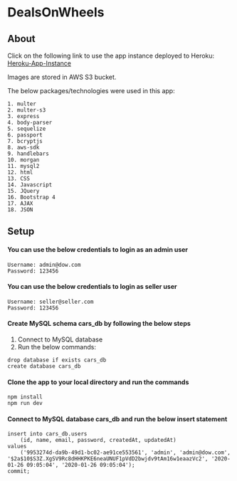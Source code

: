# DealsOnWheels

## About

Click on the following link to use the app instance deployed to Heroku: [Heroku-App-Instance](https://dealsonwheels.herokuapp.com)

Images are stored in AWS S3 bucket.

The below packages/technologies were used in this app:

```
1. multer
2. multer-s3
3. express
4. body-parser
5. sequelize
6. passport
7. bcryptjs
8. aws-sdk
9. handlebars
10. morgan
11. mysql2
12. html
13. CSS
14. Javascript
15. JQuery
16. Bootstrap 4
17. AJAX
18. JSON
```


## Setup

#### You can use the below credentials to login as an admin user

```
Username: admin@dow.com
Password: 123456
```  

#### You can use the below credentials to login as seller user

```
Username: seller@seller.com
Password: 123456
```  

#### Create MySQL schema cars_db by following the below steps

1. Connect to MySQL database
1. Run the below commands:
```
drop database if exists cars_db
create database cars_db
```

#### Clone the app to your local directory and run the commands
```
npm install
npm run dev
```

#### Connect to MySQL database cars_db and run the below insert statement

```
insert into cars_db.users
    (id, name, email, password, createdAt, updatedAt)
values
    ('9953274d-da9b-49d1-bc02-ae91ce553561', 'admin', 'admin@dow.com', '$2a$10$S3Z.XgSV9Rc8dHHKPKE6neaUNUF1pVdD2bwjdv9tAm16w1eaazVc2', '2020-01-26 09:05:04', '2020-01-26 09:05:04');
commit;
```